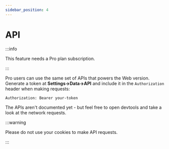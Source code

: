 ```yaml
---
sidebar_position: 4
---
```


# API

:::info

This feature needs a Pro plan subscription.

:::

Pro users can use the same set of APIs that powers the Web version. Generate a token at **Settings->Data->API** and include it in the `Authorization` header when making requests:

```
Authorization: Bearer your-token
```

The APIs aren't documented yet - but feel free to open devtools and take a look at the network requests.

:::warning

Please do not use your cookies to make API requests.

:::
